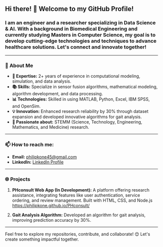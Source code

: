 
## Hi there! 👋 Welcome to my GitHub Profile! 

### I am an engineer and a researcher specializing in **Data Science & AI**. With a background in **Biomedical Engineering** and currently studying Masters in Computer Science, my goal is to develop cutting-edge technologies and techniques to advance healthcare solutions. Let's connect and innovate together!

---

### 🔭 **About Me**
- **🌱 Expertise:** 2+ years of experience in computational modeling, simulation, and data analysis.
- **📚 Skills:** Specialize in sensor fusion algorithms, mathematical modeling, algorithm development, and data processing.
- **📊 Technologies:** Skilled in using MATLAB, Python, Excel, IBM SPSS, and OpenSim.
- **💡 Innovation:** Enhanced research reliability by 30% through dataset expansion and developed innovative algorithms for gait analysis.
- **🎯 Passionate about:** STEMM (Science, Technology, Engineering, Mathematics, and Medicine) research.

---

<!--### 🛠️ **Tech Stack**
- **Programming Languages:** 
  - Python
  - MATLAB
  - Simulink
  - HTML/CSS/JavaScript (for web projects)
- **Tools & Platforms:**
  - Git & GitHub
  - Google Cloud Platform (GCP)
  - Firebase
  - OpenSim (for biomechanics)
  - IBM SPSS (data analysis)
  - Visual Studio Code
- **Frameworks:** 
  - Node.js & Express (for backend development)
  - Flutter (for mobile development)
  - HTML/CSS (for web apps)

----->

<!--### 💼 **Experience**
- **Research Assistant**  
  **University of Ghana** | _Nov 2022 - Present_  
  Worked on research projects, developed experimental setups, and contributed to manuscript preparation.
  
- **Teaching Assistant**  
  **University of Ghana** | _Nov 2022 - Nov 2023_  
  Organized tutorials and laboratory sessions.

- **Clinical Engineer Intern**  
  **University of Ghana Medical Center Ltd (UGMC)** | _Jun 2021 - Aug 2021_  
  Collaborated with Biomedical Engineering professionals to ensure safe use of medical devices.

- **Summer Research Intern**  
  **Worcester Polytechnic Institute** | _Jun 2021 - Jul 2021_  
  Worked with students and professors, learning professional development skills and advancing BME knowledge.

<!-----

-### 📜 **Certifications**
- **Google Cloud Platform
- **Data Science**
- **Simulink**
- **GitHub Tutorials**
- **Introduction to Data Studio**

----->

### 📫 **How to reach me:**
- **Email:** [philipkone45@gmail.com](mailto:philipkone45@gmail.com)
- **LinkedIn:** [LinkedIn Profile](https://www.linkedin.com/in/philip-kone/)
<!--- **Portfolio:** [Portfolio Website](https://sites.google.com/view/photorportfolio/home)-->

---

### 🌐 **Projects** 
1. **PHconsult Web App (In Development):** A platform offering research assistance, integrating features like user authentication, service ordering, and review management. Built with HTML, CSS, and Node.js <!--, and Firebase.-->https://philipkone.github.io/PHconsult/
   
2. **Gait Analysis Algorithm:** Developed an algorithm for gait analysis, improving prediction accuracy by 30%.

---

Feel free to explore my repositories, contribute, and collaborate! 😊 Let's create something impactful together.

<!--
**PhilipKone/PhilipKone** is a ✨ _special_ ✨ repository because its `README.md` (this file) appears on your GitHub profile.

Here are some ideas to get you started:

- 🔭 I’m currently working on ...
- 🌱 I’m currently learning ...
- 👯 I’m looking to collaborate on ...
- 🤔 I’m looking for help with ...
- 💬 Ask me about ...
- 📫 How to reach me: ...
- 😄 Pronouns: ...
- ⚡ Fun fact: ...
-->
